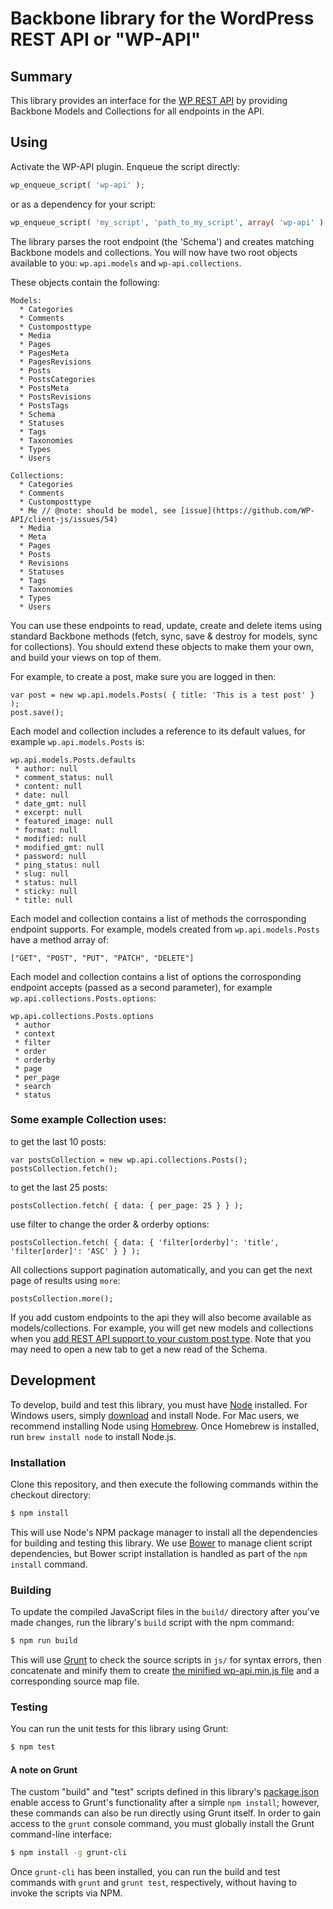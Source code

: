 Backbone library for the WordPress REST API or "WP-API"
==============

## Summary

This library provides an interface for the [WP REST API](https://github.com/WP-API/WP-API) by providing Backbone Models and Collections for all endpoints in the API.

## Using

Activate the WP-API plugin. Enqueue the script directly:

```php
wp_enqueue_script( 'wp-api' );
```

or as a dependency for your script:

```php
wp_enqueue_script( 'my_script', 'path_to_my_script', array( 'wp-api' ) );
```

The library parses the root endpoint (the 'Schema') and creates matching Backbone models and collections. You will now have two root objects available to you: `wp.api.models` and `wp-api.collections`.

These objects contain the following:
```
Models:
  * Categories
  * Comments
  * Customposttype
  * Media
  * Pages
  * PagesMeta
  * PagesRevisions
  * Posts
  * PostsCategories
  * PostsMeta
  * PostsRevisions
  * PostsTags
  * Schema
  * Statuses
  * Tags
  * Taxonomies
  * Types
  * Users

Collections:
  * Categories
  * Comments
  * Customposttype
  * Me // @note: should be model, see [issue](https://github.com/WP-API/client-js/issues/54)
  * Media
  * Meta
  * Pages
  * Posts
  * Revisions
  * Statuses
  * Tags
  * Taxonomies
  * Types
  * Users
```

You can use these endpoints to read, update, create and delete items using standard Backbone methods (fetch, sync, save & destroy for models, sync for collections). You should extend these objects to make them your own, and build your views on top of them.

For example, to create a post, make sure you are logged in then:

```
var post = new wp.api.models.Posts( { title: 'This is a test post' } );
post.save();
```

Each model and collection includes a reference to its default values, for example `wp.api.models.Posts` is:

```
wp.api.models.Posts.defaults
 * author: null
 * comment_status: null
 * content: null
 * date: null
 * date_gmt: null
 * excerpt: null
 * featured_image: null
 * format: null
 * modified: null
 * modified_gmt: null
 * password: null
 * ping_status: null
 * slug: null
 * status: null
 * sticky: null
 * title: null
```

Each model and collection contains a list of methods the corrosponding endpoint supports. For example, models created from `wp.api.models.Posts` have a method array of:

```
["GET", "POST", "PUT", "PATCH", "DELETE"]
```

Each model and collection contains a list of options the corrosponding endpoint accepts (passed as a second parameter), for example `wp.api.collections.Posts.options`:

```
wp.api.collections.Posts.options
 * author
 * context
 * filter
 * order
 * orderby
 * page
 * per_page
 * search
 * status
```

### Some example Collection uses:

to get the last 10 posts:

```
var postsCollection = new wp.api.collections.Posts();
postsCollection.fetch();
```

to get the last 25 posts:

```
postsCollection.fetch( { data: { per_page: 25 } } );
```

use filter to change the order & orderby options:

```
postsCollection.fetch( { data: { 'filter[orderby]': 'title', 'filter[order]': 'ASC' } } );
```

All collections support pagination automatically, and you can get the next page of results using `more`:

```
postsCollection.more();
```

If you add custom endpoints to the api they will also become available as models/collections. For example, you will get new models and collections when you [add REST API support to your custom post type](http://v2.wp-api.org/extending/custom-content-types/). Note that you may need to open a new tab to get a new read of the Schema.

## Development

To develop, build and test this library, you must have [Node](http://nodejs.org) installed. For Windows users, simply [download](http://nodejs.org/download/) and install Node. For Mac users, we recommend installing Node using [Homebrew](http://mxcl.github.com/homebrew/). Once Homebrew is installed, run `brew install node` to install Node.js.

### Installation

Clone this repository, and then execute the following commands within the checkout directory:
```bash
$ npm install
```
This will use Node's NPM package manager to install all the dependencies for building and testing this library. We use [Bower](http://bower.io) to manage client script dependencies, but Bower script installation is handled as part of the `npm install` command.

### Building

To update the compiled JavaScript files in the `build/` directory after you've made changes, run the library's `build` script with the npm command:
```bash
$ npm run build
```
This will use [Grunt](http://gruntjs.com) to check the source scripts in `js/` for syntax errors, then concatenate and minify them to create [the minified wp-api.min.js file](build/js/wp-api.min.js) and a corresponding source map file.

### Testing

You can run the unit tests for this library using Grunt:
```bash
$ npm test
```

#### A note on Grunt

The custom "build" and "test" scripts defined in this library's [package.json](package.json) enable access to Grunt's functionality after a simple `npm install`; however, these commands can also be run directly using Grunt itself. In order to gain access to the `grunt` console command, you must globally install the Grunt command-line interface:
```bash
$ npm install -g grunt-cli
```
Once `grunt-cli` has been installed, you can run the build and test commands with `grunt` and `grunt test`, respectively, without having to invoke the scripts via NPM.

